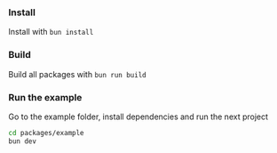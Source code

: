 ### Install

Install with `bun install`

### Build

Build all packages with `bun run build`

### Run the example

Go to the example folder, install dependencies and run the next project

```bash
cd packages/example
bun dev
```


